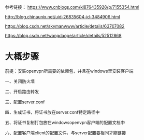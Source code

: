 参考链接：
https://www.cnblogs.com/kl876435928/p/7155354.html

http://blog.chinaunix.net/uid-26835604-id-3484906.html

https://blog.csdn.net/skymanwww/article/details/63707082

https://blog.csdn.net/wangdaoge/article/details/52512868 
# 大概步骤
前提：安装openvpn所需要的依赖包，并且在windows里安装客户端

一、关闭防火墙 

二、开启路由转发 

三、配置server.conf 

四、生成证书，将证书放在server.conf特定路径中 

五、将证书复制打包放在windowsopenvpn客户端的配置文档中 

六、配置客户端client的配置文件，与server配置要相同才能链接 
